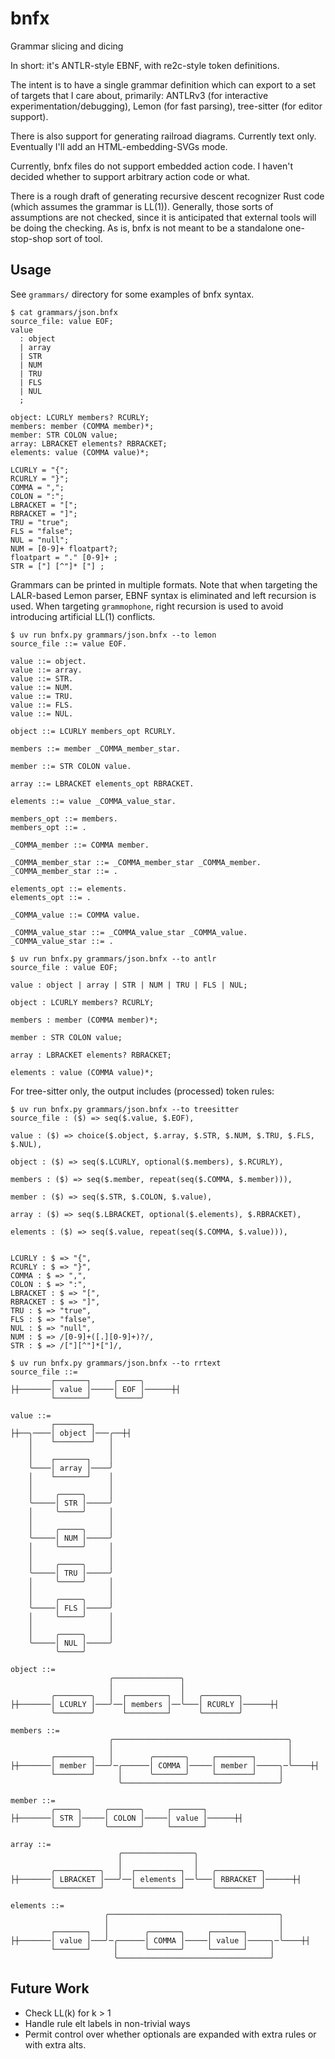 # bnfx
Grammar slicing and dicing

In short: it's ANTLR-style EBNF, with re2c-style token definitions.

The intent is to have a single grammar definition which can export to
a set of targets that I care about, primarily:
  ANTLRv3 (for interactive experimentation/debugging),
  Lemon (for fast parsing),
  tree-sitter (for editor support).

There is also support for generating railroad diagrams.
Currently text only. Eventually I'll add an HTML-embedding-SVGs mode.

Currently, bnfx files do not support embedded action code.
I haven't decided whether to support arbitrary action code
or what.

There is a rough draft of generating recursive descent
recognizer Rust code (which assumes the grammar is LL(1)).
Generally, those sorts of assumptions are not checked,
since it is anticipated that external tools will be doing the checking.
As is, bnfx is not meant to be a standalone one-stop-shop sort of tool.

## Usage

See `grammars/` directory for some examples of bnfx syntax.


```
$ cat grammars/json.bnfx
source_file: value EOF;
value
  : object
  | array
  | STR
  | NUM
  | TRU
  | FLS
  | NUL
  ;

object: LCURLY members? RCURLY;
members: member (COMMA member)*;
member: STR COLON value;
array: LBRACKET elements? RBRACKET;
elements: value (COMMA value)*;

LCURLY = "{";
RCURLY = "}";
COMMA = ",";
COLON = ":";
LBRACKET = "[";
RBRACKET = "]";
TRU = "true";
FLS = "false";
NUL = "null";
NUM = [0-9]+ floatpart?;
floatpart = "." [0-9]+ ;
STR = ["] [^"]* ["] ;
```

Grammars can be printed in multiple formats.
Note that when targeting the LALR-based Lemon parser,
EBNF syntax is eliminated and left recursion is used.
When targeting `grammophone`, right recursion is used
to avoid introducing artificial LL(1) conflicts.

```
$ uv run bnfx.py grammars/json.bnfx --to lemon
source_file ::= value EOF.

value ::= object.
value ::= array.
value ::= STR.
value ::= NUM.
value ::= TRU.
value ::= FLS.
value ::= NUL.

object ::= LCURLY members_opt RCURLY.

members ::= member _COMMA_member_star.

member ::= STR COLON value.

array ::= LBRACKET elements_opt RBRACKET.

elements ::= value _COMMA_value_star.

members_opt ::= members.
members_opt ::= .

_COMMA_member ::= COMMA member.

_COMMA_member_star ::= _COMMA_member_star _COMMA_member.
_COMMA_member_star ::= .

elements_opt ::= elements.
elements_opt ::= .

_COMMA_value ::= COMMA value.

_COMMA_value_star ::= _COMMA_value_star _COMMA_value.
_COMMA_value_star ::= .
```


```
$ uv run bnfx.py grammars/json.bnfx --to antlr
source_file : value EOF;

value : object | array | STR | NUM | TRU | FLS | NUL;

object : LCURLY members? RCURLY;

members : member (COMMA member)*;

member : STR COLON value;

array : LBRACKET elements? RBRACKET;

elements : value (COMMA value)*;
```

For tree-sitter only, the output includes (processed) token rules:

```
$ uv run bnfx.py grammars/json.bnfx --to treesitter
source_file : ($) => seq($.value, $.EOF),

value : ($) => choice($.object, $.array, $.STR, $.NUM, $.TRU, $.FLS, $.NUL),

object : ($) => seq($.LCURLY, optional($.members), $.RCURLY),

members : ($) => seq($.member, repeat(seq($.COMMA, $.member))),

member : ($) => seq($.STR, $.COLON, $.value),

array : ($) => seq($.LBRACKET, optional($.elements), $.RBRACKET),

elements : ($) => seq($.value, repeat(seq($.COMMA, $.value))),


LCURLY : $ => "{",
RCURLY : $ => "}",
COMMA : $ => ",",
COLON : $ => ":",
LBRACKET : $ => "[",
RBRACKET : $ => "]",
TRU : $ => "true",
FLS : $ => "false",
NUL : $ => "null",
NUM : $ => /[0-9]+([.][0-9]+)?/,
STR : $ => /["][^"]*["]/,

```


```
$ uv run bnfx.py grammars/json.bnfx --to rrtext
source_file ::=
         ┌───────┐     ╭─────╮        
├┼───────│ value │─────│ EOF │──────┼┤
         └───────┘     ╰─────╯        

value ::=
         ┌────────┐        
├┼──╮────│ object │───╭──┼┤
    │    └────────┘   │    
    │                 │    
    │    ┌───────┐    │    
    ╰────│ array │────╯    
    │    └───────┘    │    
    │                 │    
    │     ╭─────╮     │    
    ╰─────│ STR │─────╯    
    │     ╰─────╯     │    
    │                 │    
    │     ╭─────╮     │    
    ╰─────│ NUM │─────╯    
    │     ╰─────╯     │    
    │                 │    
    │     ╭─────╮     │    
    ╰─────│ TRU │─────╯    
    │     ╰─────╯     │    
    │                 │    
    │     ╭─────╮     │    
    ╰─────│ FLS │─────╯    
    │     ╰─────╯     │    
    │                 │    
    │     ╭─────╮     │    
    ╰─────│ NUL │─────╯    
          ╰─────╯          

object ::=
                      ╭───────────────╮                     
                      │               │                     
         ╭────────╮   │  ┌─────────┐  │   ╭────────╮        
├┼───────│ LCURLY │───╯──│ members │──╰───│ RCURLY │──────┼┤
         ╰────────╯      └─────────┘      ╰────────╯        

members ::=
                      ╭───────────────────────────────────────╮      
                      │                                       │      
         ┌────────┐   │        ╭───────╮     ┌────────┐       │      
├┼───────│ member │───╯─╭──────│ COMMA │─────│ member │─────╮─╰────┼┤
         └────────┘     │      ╰───────╯     └────────┘     │        
                        ╰───────────────────────────────────╯        

member ::=
         ╭─────╮     ╭───────╮     ┌───────┐        
├┼───────│ STR │─────│ COLON │─────│ value │──────┼┤
         ╰─────╯     ╰───────╯     └───────┘        

array ::=
                        ╭────────────────╮                       
                        │                │                       
         ╭──────────╮   │  ┌──────────┐  │   ╭──────────╮        
├┼───────│ LBRACKET │───╯──│ elements │──╰───│ RBRACKET │──────┼┤
         ╰──────────╯      └──────────┘      ╰──────────╯        

elements ::=
                     ╭──────────────────────────────────────╮      
                     │                                      │      
         ┌───────┐   │        ╭───────╮     ┌───────┐       │      
├┼───────│ value │───╯─╭──────│ COMMA │─────│ value │─────╮─╰────┼┤
         └───────┘     │      ╰───────╯     └───────┘     │        
                       ╰──────────────────────────────────╯        
```

## Future Work

- Check LL(k) for k > 1
- Handle rule elt labels in non-trivial ways
- Permit control over whether optionals are expanded with extra rules or with extra alts.


